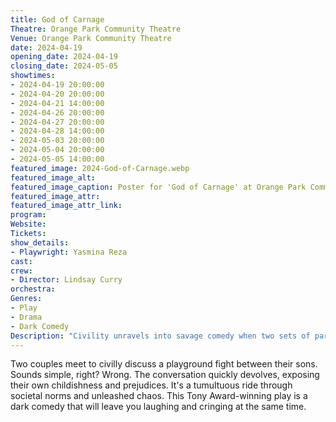 ```yaml
---
title: God of Carnage
Theatre: Orange Park Community Theatre
Venue: Orange Park Community Theatre
date: 2024-04-19
opening_date: 2024-04-19
closing_date: 2024-05-05
showtimes:
- 2024-04-19 20:00:00
- 2024-04-20 20:00:00
- 2024-04-21 14:00:00
- 2024-04-26 20:00:00
- 2024-04-27 20:00:00
- 2024-04-28 14:00:00
- 2024-05-03 20:00:00
- 2024-05-04 20:00:00
- 2024-05-05 14:00:00
featured_image: 2024-God-of-Carnage.webp
featured_image_alt: 
featured_image_caption: Poster for 'God of Carnage' at Orange Park Community Theatre
featured_image_attr: 
featured_image_attr_link: 
program:
Website: 
Tickets: 
show_details: 
- Playwright: Yasmina Reza
cast:
crew:
- Director: Lindsay Curry
orchestra:
Genres:
- Play
- Drama
- Dark Comedy
Description: "Civility unravels into savage comedy when two sets of parents meet to discuss their children's playground spat."
---
```

Two couples meet to civilly discuss a playground fight between their sons. Sounds simple, right? Wrong. The conversation quickly devolves, exposing their own childishness and prejudices. It's a tumultuous ride through societal norms and unleashed chaos. This Tony Award-winning play is a dark comedy that will leave you laughing and cringing at the same time.